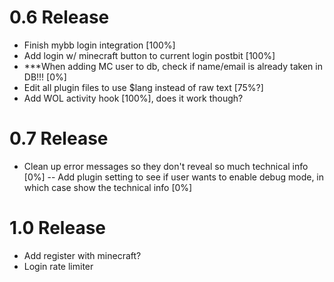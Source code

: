 0.6 Release
=====
- Finish mybb login integration [100%]
- Add login w/ minecraft button to current login postbit [100%]
- ***When adding MC user to db, check if name/email is already taken in DB!!! [0%]
- Edit all plugin files to use $lang instead of raw text [75%?]
- Add WOL activity hook [100%], does it work though?

0.7 Release
=====
- Clean up error messages so they don't reveal so much technical info [0%]
-- Add plugin setting to see if user wants to enable debug mode, in which case show the technical info [0%]

1.0 Release
=====
- Add register with minecraft?
- Login rate limiter